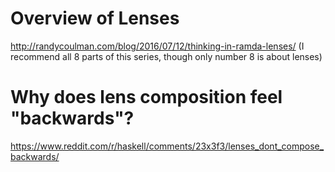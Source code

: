# Overview of Lenses
http://randycoulman.com/blog/2016/07/12/thinking-in-ramda-lenses/
(I recommend all 8 parts of this series, though only number 8 is about lenses)

# Why does lens composition feel "backwards"?
https://www.reddit.com/r/haskell/comments/23x3f3/lenses_dont_compose_backwards/

